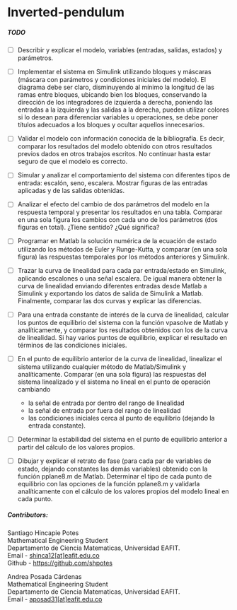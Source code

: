 # Inverted-pendulum

##### TODO
  - [ ] Describir y explicar el modelo, variables (entradas, salidas, estados) y parámetros.
  - [ ] Implementar el sistema en Simulink utilizando bloques y máscaras (máscara con parámetros
        y condiciones iniciales del modelo). El diagrama debe ser claro, disminuyendo al mínimo la
        longitud de las ramas entre bloques, ubicando bien los bloques, conservando la dirección
        de los integradores de izquierda a derecha, poniendo las entradas a la izquierda y las salidas
        a la derecha, pueden utilizar colores si lo desean para diferenciar variables u operaciones,
        se debe poner títulos adecuados a los bloques y ocultar aquellos innecesarios.
  - [ ] Validar el modelo con información conocida de la bibliografía. Es decir, comparar los
        resultados del modelo obtenido con otros resultados previos dados en otros trabajos
        escritos. No continuar hasta estar seguro de que el modelo es correcto.
  - [ ] Simular y analizar el comportamiento del sistema con diferentes tipos de entrada: escalón,
        seno, escalera. Mostrar figuras de las entradas aplicadas y de las salidas obtenidas.
  - [ ] Analizar el efecto del cambio de dos parámetros del modelo en la respuesta temporal y
        presentar los resultados en una tabla. Comparar en una sola figura los cambios con cada
        uno de los parámetros (dos figuras en total). ¿Tiene sentido? ¿Qué significa?
  - [ ] Programar en Matlab la solución numérica de la ecuación de estado utilizando los métodos
        de Euler y Runge-Kutta, y comparar (en una sola figura) las respuestas temporales por los
        métodos anteriores y Simulink.
  - [ ] Trazar la curva de linealidad para cada par entrada/estado en Simulink, aplicando escalones
        o una señal escalera. De igual manera obtener la curva de linealidad enviando diferentes
        entradas desde Matlab a Simulink y exportando los datos de salida de Simulink a Matlab.
        Finalmente, comparar las dos curvas y explicar las diferencias.
  - [ ] Para una entrada constante de interés de la curva de linealidad, calcular los puntos de
        equilibrio del sistema con la función vpasolve de Matlab y analíticamente, y comparar los
        resultados obtenidos con los de la curva de linealidad. Si hay varios puntos de equilibrio,
        explicar el resultado en términos de las condiciones iniciales.
  - [ ] En el punto de equilibrio anterior de la curva de linealidad, linealizar el sistema utilizando
        cualquier método de Matlab/Simulink y analíticamente. Comparar (en una sola figura) las
        respuestas del sistema linealizado y el sistema no lineal en el punto de operación cambiando
    + la señal de entrada por dentro del rango de linealidad
    + la señal de entrada por fuera del rango de linealidad
    + las condiciones iniciales cerca al punto de equilibrio (dejando la entrada constante).

  - [ ] Determinar la estabilidad del sistema en el punto de equilibrio anterior a partir del cálculo
        de los valores propios.
  - [ ] Dibujar y explicar el retrato de fase (para cada par de variables de estado, dejando
        constantes las demás variables) obtenido con la función pplane8.m de Matlab. Determinar
        el tipo de cada punto de equilibrio con las opciones de la función pplane8.m y validarla
        analíticamente con el cálculo de los valores propios del modelo lineal en cada punto.


##### Contributors:

Santiago Hincapie Potes<br>
Mathematical Engineering Student<br>
Departamento de Ciencia Matematicas, Universidad EAFIT.<br>
Email - [shinca12[at]eafit.edu.co](mailto:shinca12@eafit.edu.co)<br>
Github - https://github.com/shpotes

Andrea Posada Cárdenas<br>
Mathematical Engineering Student<br>
Departamento de Ciencia Matematicas, Universidad EAFIT.<br>
Email - [aposad31[at]eafit.edu.co](mailto:aposad31@eafit.edu.co)<br>
